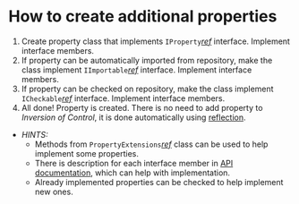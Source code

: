 # How to create additional properties

1. Create property class that implements ```IProperty```*[ref](/api/CCMS.BL.Services.EditorConfig.Properties.Base.IProperty.html)* interface. Implement interface members.
2. If property can be automatically imported from repository, make the class implement ```IImportable```*[ref](/api/CCMS.BL.Services.EditorConfig.Properties.Base.IImportable.html)* interface. Implement interface members.
3. If property can be checked on repository, make the class implement ```ICheckable```*[ref](/api/CCMS.BL.Services.EditorConfig.Properties.Base.ICheckable.html)* interface. Implement interface members.
4. All done! Property is created. There is no need to add property to *Inversion of Control*, it is done automatically using [reflection](https://docs.microsoft.com/en-us/dotnet/csharp/programming-guide/concepts/reflection).

* *HINTS:*
  * Methods from ```PropertyExtensions```*[ref](/api/CCMS.BL.Services.EditorConfig.Properties.Helpers.PropertyExtensions.html)* class can be used to help implement some properties.
  * There is description for each interface member in [API documentation](/api/index.html), which can help with implementation.
  * Already implemented properties can be checked to help implement new ones.